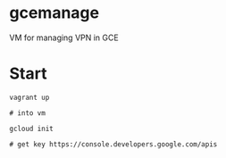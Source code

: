 # gcemanage

VM for managing VPN in GCE

# Start

```
vagrant up

# into vm

gcloud init

# get key https://console.developers.google.com/apis

```
